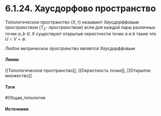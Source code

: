 # 6.1.24. Хаусдорфово пространство
Топологическое пространство $(X,\tau)$ называют *Хаусдорффовым пространством* ($T_{2}$- *пространством*) если для каждой пары различных точек $a,b\in X$ существуют открытые окрестности точек $a$ и $b$ такие что $U\cap V=\emptyset$. 

*Любое метрическое пространство является Хаусдорффовым*
#### Линки
 [[Топологическое пространство]],
 [[Окрестность точки]],
 [[Открытое множество]]
#### Тэги
 #Общая_топология 
#### Источники
 